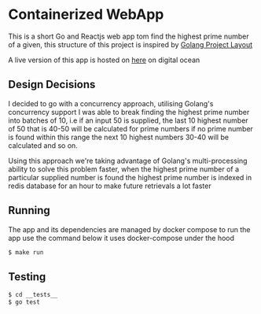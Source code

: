 # Containerized WebApp

This is a short Go and Reactjs web app tom find the highest prime number of a given, this structure of this project is inspired 
by [Golang Project Layout](https://github.com/golang-standards/project-layout)

A live version of this app is hosted on [here](http://206.189.31.248:8080/) on digital ocean

## Design Decisions
I decided to go with a concurrency approach, utilising Golang's concurrency support 
I was able to break finding the highest prime number into batches of 10, i.e if an input 50 is supplied,
the last 10 highest number of 50 that is 40-50 will be calculated for prime numbers if no prime number is
found within this range the next 10 highest numbers 30-40 will be calculated and so on.

Using this approach we're taking advantage of Golang's multi-processing ability to solve this problem faster,
when the highest prime number of a particular supplied number is found the highest prime number is indexed in redis database for 
an hour to make future retrievals a lot faster

## Running
The app and its dependencies are managed by docker compose to run the app use the command below it uses docker-compose under the hood
```bash
$ make run
```

## Testing
```bash
$ cd __tests__
$ go test
```

